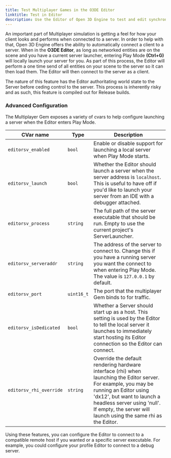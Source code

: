 ```yaml
---
title: Test Multiplayer Games in the O3DE Editor
linktitle: Test in Editor
description: Use the Editor of Open 3D Engine to test and edit synchronized multiplayer game projects.
---
```


An important part of Multiplayer simulation is getting a feel for how your client looks and performs when connected to a server. In order to help with that, Open 3D Engine offers the ability to automatically connect a client to a server. When in the **O3DE Editor**, as long as networked entities are on the scene and you have a current server launcher, entering Play Mode **(Ctrl+G)** will locally launch your server for you. As part of this process, the Editor will perform a one time send of all entities on your scene to the server so it can then load them. The Editor will then connect to the server as a client.

The nature of this feature has the Editor authoritating world state to the Server before ceding control to the server. This process is inherently risky and as such, this feature is compiled out for Release builds.

### Advanced Configuration

The Multiplayer Gem exposes a variety of cvars to help configure launching a server when the Editor enters Play Mode.

| CVar name | Type | Description |
|--|--|--|
| `editorsv_enabled` | `bool` | Enable or disable support for launching a local server when Play Mode starts. |
| `editorsv_launch` | `bool` | Whether the Editor should launch a server when the server address is `localhost`. This is useful to have off if you'd like to launch your server from an IDE with a debugger attached. |
| `editorsv_process` | `string` | The full path of the server executable that should be run. Empty to use the current project's ServerLauncher. |
| `editorsv_serveraddr` | `string` | The address of the server to connect to. Change this if you have a running server you want the connect to when entering Play Mode. The value is `127.0.0.1` by default. |
| `editorsv_port` | `uint16_t` | The port that the multiplayer Gem binds to for traffic. |
| `editorsv_isDedicated` | `bool` | Whether a Server should start up as a host. This setting is used by the Editor to tell the local server it launches to immediately start hosting its Editor connection so the Editor can connect. |
| `editorsv_rhi_override` | `string` | Override the default rendering hardware interface (rhi) when launching the Editor server. For example, you may be running an Editor using 'dx12', but want to launch a headless server using 'null'. If empty, the server will launch using the same rhi as the Editor. |

Using these features, you can configure the Editor to connect to a compatible remote host if you wanted or a specific server executable. For example, you could configure your profile Editor to connect to a debug server.
